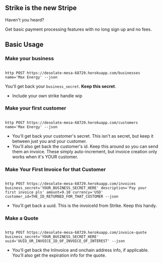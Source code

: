 ## Strike is the new Stripe

Haven't you heard?

Get basic payment processing features with no long sign up and no fees.

## Basic Usage

### Make your business

<code>
http POST https://desolate-mesa-68729.herokuapp.com/businesses  name='Max Energy' --json
</code>

You'll get back your `business_secret`. **Keep this secret**.

 - Include your own strike handle wip

### Make your first customer

<code>
http POST https://desolate-mesa-68729.herokuapp.com/customers  name='Max Energy' --json
</code>

 - You'll get back your customer's secret. This isn't as secret, but keep it between just you and your customer.
 - You'll also get back the customer's id. Keep this around so you can send them an invoice. These simply auto-increment, but invoice creation only works when it's YOUR customer.

### Make Your First Invoice for that Customer

<code>
http POST https://desolate-mesa-68729.herokuapp.com/invoices business_secret='YOUR_BUSINESS_SECRET_HERE' description='Pay your first invoice pls' amount=9.10 currency='USD' customer_id=THE_ID_RETURNED_FOR_THAT_CUSTOMER --json
</code>

 - You'll get back a uuid. This is the invoiceId from Strike. Keep this handy.

### Make a Quote

<code>
http POST https://desolate-mesa-68729.herokuapp.com/invoice-quote business_secret='YOUR_BUSINESS_SECRET_HERE' uuid='UUID_OR_INVOICE_ID_OF_INVOICE_OF_INTEREST' --json
</code>

 - You'll get back the lnInvoice and onchain address info, if applicable. You'll also get the expiration info for the quote.
 